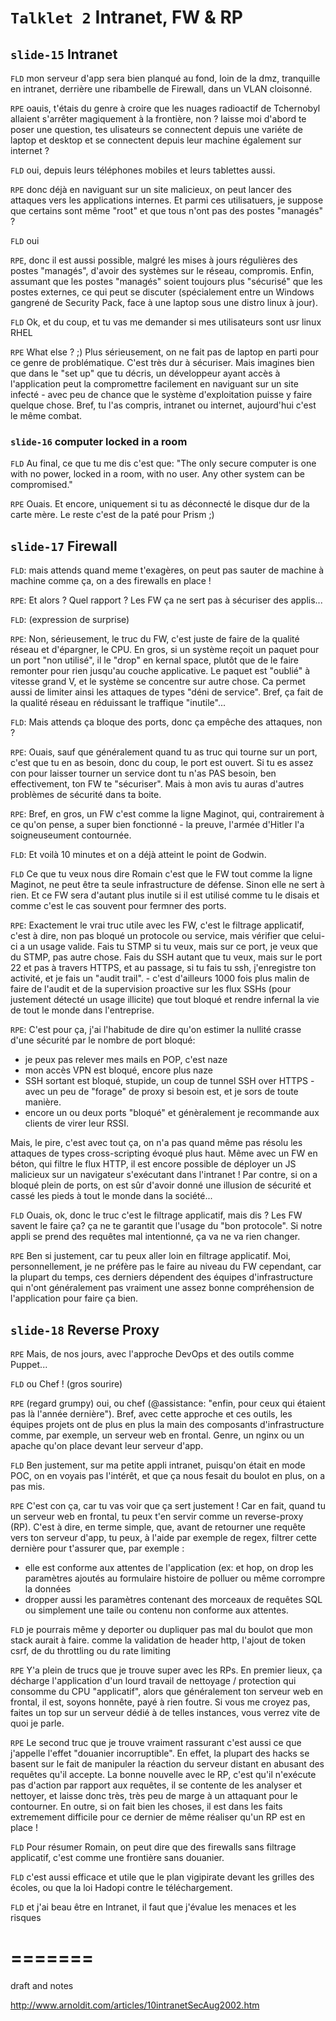 `Talklet 2` Intranet, FW & RP
====


`slide-15` Intranet
----

`FLD`  mon serveur d'app sera bien planqué au fond, loin de la dmz, tranquille en intranet, derrière une ribambelle de Firewall, dans un VLAN cloisonné.

`RPE` oauis, t'étais du genre à croire que les nuages radioactif de Tchernobyl allaient s'arrêter magiquement à la frontière, non ? laisse moi d'abord te poser une question, tes ulisateurs se connectent depuis une variéte de laptop et desktop et se connectent depuis leur machine également sur internet ?

`FLD` oui, depuis leurs téléphones mobiles et leurs tablettes aussi.

`RPE` donc déjà en naviguant sur un site malicieux, on peut lancer des attaques vers les applications internes. Et parmi ces utilisatuers, je suppose que certains sont même "root" et que tous n'ont pas des postes "managés" ?

`FLD` oui

`RPE`, donc il est aussi possible, malgré les mises à jours régulières des postes "managés", d'avoir des systèmes sur le réseau, compromis. Enfin, assumant que les postes "managés" soient toujours plus "sécurisé" que les postes externes, ce qui peut se discuter (spécialement entre un Windows gangrené de Security Pack, face à une laptop sous une distro linux à jour).

`FLD` Ok, et du coup, et tu vas me demander si mes utilisateurs sont usr linux  RHEL

`RPE` What else ? ;) Plus sérieusement, on ne fait pas de laptop en parti pour ce genre de problématique. C'est très dur à sécuriser. Mais imagines  bien que dans le "set up" que tu décris, un développeur ayant accès à l'application peut la compromettre facilement en naviguant sur un site infecté - avec peu de chance que le système d'exploitation puisse y faire quelque chose. Bref, tu l'as compris, intranet ou internet, aujourd'hui c'est le même combat.

### `slide-16` computer locked in a room

`FLD` Au final, ce que tu me dis c'est que: "The only secure computer is one with no power, locked in a room, with no user. Any other system can be compromised."

`RPE` Ouais. Et encore, uniquement si tu as déconnecté le disque dur de la carte mère. Le reste c'est de la paté pour Prism ;)

`slide-17` Firewall
---------

`FLD`: mais attends quand meme t'exagères, on peut pas sauter de machine à machine comme ça, on a des firewalls en place !

`RPE`: Et alors ? Quel rapport ? Les FW ça ne sert pas à sécuriser des applis... 

`FLD`: (expression de surprise)

`RPE`: Non, sérieusement, le truc du FW, c'est juste de faire de la qualité réseau et d'épargner, le CPU. En gros, si un système reçoit un paquet pour un port "non utilisé", il le "drop" en kernal space, plutôt que de le faire remonter pour rien jusqu'au couche applicative. Le paquet est "oublié" à vitesse grand V, et le système se concentre sur autre chose. Ca permet aussi de limiter ainsi les attaques de types "déni de service". Bref, ça fait de la qualité réseau en réduissant le traffique "inutile"...

`FLD`: Mais attends ça bloque des ports, donc ça empêche des attaques, non ?

`RPE`: Ouais, sauf que généralement quand tu as truc qui tourne sur un port, c'est que tu en as besoin, donc du coup, le port est ouvert. Si tu es assez con pour laisser tourner un service dont tu n'as PAS besoin, ben effectivement, ton FW te "sécuriser". Mais à mon avis tu auras d'autres problèmes de sécurité dans ta boite. 

`RPE`: Bref, en gros, un FW c'est comme la ligne Maginot, qui, contrairement à ce qu'on pense, a super bien fonctionné - la preuve, l'armée d'Hitler l'a soigneuseument contournée.

`FLD`: Et voilà 10 minutes et on a déjà atteint le point de Godwin. 

`FLD` Ce que tu veux nous dire Romain c'est que le FW tout comme la ligne Maginot, ne peut être ta seule infrastructure de défense. Sinon elle ne sert à rien. Et ce FW sera d'autant plus inutile si il est utilisé comme tu le disais et comme c'est le cas souvent pour fermner des ports.

`RPE`: Exactement le vrai truc utile avec les FW, c'est le filtrage applicatif, c'est à dire, non pas bloqué un protocole ou service, mais vérifier que celui-ci a un usage valide. Fais tu STMP si tu veux, mais sur ce port, je veux que du STMP, pas autre chose. Fais du SSH autant que tu veux, mais sur le port 22 et pas à travers HTTPS, et au passage, si tu fais tu ssh, j'enregistre ton activité, et je fais un "audit trail". - c'est d'ailleurs 1000 fois plus malin de faire de l'audit et de la supervision proactive sur les flux SSHs (pour justement détecté un usage illicite) que tout bloqué et rendre infernal la vie de tout le monde dans l'entreprise.

`RPE`: C'est pour ça, j'ai l'habitude de dire qu'on estimer la nullité crasse d'une sécurité par le nombre de port bloqué:
- je peux pas relever mes mails en POP, c'est naze
- mon accès VPN est bloqué, encore plus naze
- SSH sortant est bloqué, stupide, un coup de tunnel SSH over HTTPS - avec un peu de "forage" de proxy si besoin est, et je sors de toute manière.
- encore un ou deux ports "bloqué" et génèralement je recommande aux clients de virer leur RSSI.

Mais, le pire, c'est avec tout ça, on n'a pas quand même pas résolu les attaques de types cross-scripting évoqué plus haut. Même avec un FW en béton, qui filtre le flux HTTP, il est encore possible de déployer un JS malicieux sur un navigateur s'exécutant dans l'intranet ! Par contre, si on a bloqué plein de ports, on est sûr d'avoir donné une illusion de sécurité et cassé les pieds à tout le monde dans la société...



`FLD` Ouais, ok, donc le truc c'est le filtrage applicatif, mais dis ? Les FW savent le faire ça? ça ne te garantit que l'usage du "bon protocole". Si notre appli se prend des requêtes mal intentionné, ça va ne va rien changer.

`RPE` Ben si justement, car tu peux aller loin en filtrage applicatif. Moi, personnellement, je ne préfère pas le faire au niveau du FW cependant, car la plupart du temps, ces derniers dépendent des équipes d'infrastructure qui n'ont généralement pas vraiment une assez bonne compréhension de l'application pour faire ça bien. 

`slide-18` Reverse Proxy
---------


`RPE` Mais, de nos jours, avec l'approche DevOps et des outils comme Puppet...

`FLD` ou Chef ! (gros sourire)

`RPE` (regard grumpy) oui, ou chef (@assistance: "enfin, pour ceux qui étaient pas là l'année dernière"). Bref, avec cette approche et ces outils, les équipes projets ont de plus en plus la main des composants d'infrastructure comme, par exemple, un serveur web en frontal. Genre, un nginx ou un apache qu'on place devant leur serveur d'app.

`FLD` Ben justement, sur ma petite appli intranet, puisqu'on était en mode POC, on en voyais pas l'intérêt, et que ça nous fesait du boulot en plus, on a pas mis.

`RPE` C'est con ça, car tu vas voir que ça sert justement ! Car en fait, quand tu un serveur web en frontal, tu peux t'en servir comme un reverse-proxy (RP). C'est à dire, en terme simple, que, avant de retourner une requête vers ton serveur d'app, tu peux, à l'aide par exemple de regex, filtrer cette dernière pour t'assurer que, par exemple :
* elle est conforme aux attentes de l'application (ex: et hop, on drop les paramètres ajoutés au formulaire histoire de polluer ou même corrompre la données
* dropper aussi les paramètres contenant des morceaux de requêtes SQL ou simplement une taile ou contenu non conforme aux attentes.

`FLD` je pourrais même y deporter ou dupliquer pas mal du boulot que mon stack aurait à faire. comme la validation de header http, l'ajout de token csrf, de  du throttling ou du rate limiting 

`RPE` Y'a plein de trucs que je trouve super avec les RPs. En premier lieux, ça décharge l'application d'un lourd travail de nettoyage / protection qui consomme du CPU "applicatif", alors que généralement ton serveur web en frontal, il est, soyons honnête, payé à rien foutre. Si vous me croyez pas, faites un top sur un serveur dédié à de telles instances, vous verrez vite de quoi je parle.

`RPE` Le second truc que je trouve vraiment rassurant c'est aussi ce que j'appelle l'effet "douanier incorruptible". En effet, la plupart des hacks se basent sur le fait de manipuler la réaction du serveur distant en abusant des requêtes qu'il accepte. La bonne nouvelle avec le RP, c'est qu'il n'exécute pas d'action par rapport aux requêtes, il se contente de les analyser et nettoyer, et laisse donc très, très peu de marge à un attaquant pour le contourner. En outre, si on fait bien les choses, il est dans les faits extremement difficile pour ce dernier de même réaliser qu'un RP est en place !


`FLD` Pour résumer Romain, on peut dire que des firewalls sans filtrage applicatif, c'est comme une frontière sans douanier.

`FLD` c'est aussi efficace et utile que le plan vigipirate devant les grilles des écoles, 
ou que la loi Hadopi contre le téléchargement.

`FLD` et j'ai beau être en Intranet, il faut que j'évalue les menaces et les risques 


=======
=======

draft and notes


 http://www.arnoldit.com/articles/10intranetSecAug2002.htm